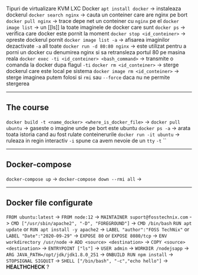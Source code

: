Tipuri de virtualizare KVM LXC Docker
`apt install docker` -> instaleaza dockerul 
`docker search nginx` -> cauta un conteiner care are nginx pe bort
`docker pull nginx` -> trace depe net un conteiner cu `nginx` pe el
`docker image list` -> un [[ls]] la toate imaginele de docker care sunt
`docker ps` -> verifica care docker este pornit la moment
`docker stop <id_conteiner>` -> opreste dockerul pornit
`docker image list -a` -> afisarea imaginilor dezactivate `-a` all toate
`docker run -d 80:80 nginx` -> este utilizat pentru a porni un docker cu denumirea nginx si sa retransleza portul 80 pe masina reala
`docker exec -ti <id_conteiner> <bash_command>` -> transmite o comanda la docker dupa flagul `-ti`
`docker rm <id_conteiner>` -> sterge dockerul care este local pe sistema 
`docker image rm <id_conteiner>` -> sterge imaginea putem folosi si `rmi` sau `--force` daca nu ne permite stergerea

----

## The course 
`docker build -t <name_docker> <where_is_docker_file>` -> 
`docker pull ubuntu` -> gaseste o imagine unde pe bort este ubuntu
`docker ps -a` -> arata toata istoria cand au fost rulate conteinerurile
`docker run -it ubuntu` -> ruleaza in regin interactiv `-i` spune ca avem nevoie de un `tty` `-t` ``

---
## Docker-compose
`docker-compose up` -> 
`docker-compose down --rmi all` -> 

---
## Docker file configurate
`FROM ubuntu:latest` ->
`FROM node:12` ->
`MAINTAINER suport@fosstechnix.com` -> 
`CMD ["/usr/sbin/apache2", "-D", "FOREGROUND"]` -> `CMD /bin/bash` 
`RUN apt update` or `RUN apt install -y apache2` ->
`LABEL "author":"FOSS TechNix"` or `LABEL "Date":"2020-09-29"` ->
`EXPOSE 80` or `EXPOSE 8080/tcp` -> 
`ENV workdirectory /usr/node` ->
`ADD <source> <destination>` ->
`COPY <source> <destination>` ->
`ENTRYPOINT ["ls"]` ->
`USER admin` ->
`WORKDIR /nodejsapp` ->
`ARG JAVA_PATH=/opt/jdk/jdk1.8.0_251` ->
`ONBUILD RUN npm install` ->
`STOPSIGNAL SIGQUIT` ->
`SHELL ["/bin/bash", "-c","echo hello"]` ->
**HEALTHCHECK** ?

